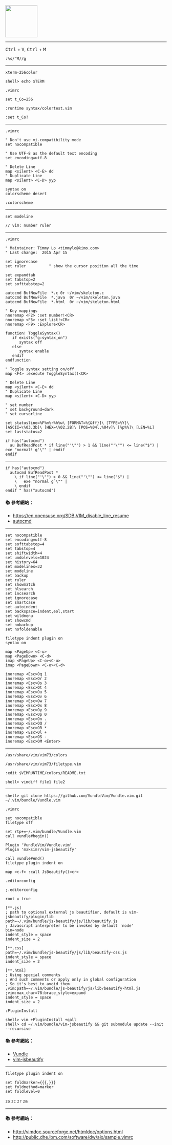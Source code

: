 <img src="http://i.imgur.com/VzpZv22.png" width="100">

---
<kbd>Ctrl</kbd> + <kbd>V</kbd>, <kbd>Ctrl</kbd> + <kbd>M</kbd>

```
:%s/^M//g
```
---

`xterm-256color`

```console
shell> echo $TERM   
```

`.vimrc`
```vim
set t_Co=256
```

```
:runtime syntax/colortest.vim
```
```
:set t_Co?
```

---

`.vimrc`
```vim
" Don't use vi-compatibility mode
set nocompatible
```

```vim
" Use UTF-8 as the default text encoding
set encoding=utf-8
```

```vim
" Delete Line
map <silent> <C-E> dd
" Duplicate Line
map <silent> <C-D> yyp
```

```vim
syntax on
colorscheme desert
```

```
:colorscheme 
```

---

```vim
set modeline
```

```
// vim: number ruler
```

---

`.vimrc`

```vim
" Maintainer: Timmy Lo <timmylo@kimo.com>
" Last change:  2015 Apr 15

set ignorecase
set ruler          " show the cursor position all the time

set expandtab
set tabstop=2
set softtabstop=2

autocmd BufNewFile  *.c 0r ~/vim/skeleton.c
autocmd BufNewFile  *.java  0r ~/vim/skeleton.java
autocmd BufNewFile  *.html  0r ~/vim/skeleton.html

" Key mappings
nnoremap <F2> :set number!<CR>
nnoremap <F5> :set list!<CR>
nnoremap <F9> :Explore<CR>

function! ToggleSyntax()
   if exists("g:syntax_on")
      syntax off
   else
      syntax enable
   endif
endfunction

" Toggle syntax setting on/off
map <F4> :execute ToggleSyntax()<CR>

" Delete Line
map <silent> <C-E> dd
" Duplicate Line
map <silent> <C-D> yyp

" set number
" set background=dark
" set cursorline

set statusline=%F%m%r%h%w\ [FORMAT=%{&ff}]\ [TYPE=%Y]\ [ASCII=\%03.3b]\ [HEX=\%02.2B]\ [POS=%04l,%04v]\ [%p%%]\ [LEN=%L]
set laststatus=2

if has("autocmd")
  au BufReadPost * if line("'\"") > 1 && line("'\"") <= line("$") | exe "normal! g'\"" | endif
endif
```

---

```vim
if has("autocmd")
  autocmd BufReadPost *
    \ if line("'\"") > 0 && line("'\"") <= line("$") |
    \   exe "normal g`\"" |
    \ endif
endif " has("autocmd")
```

#### :books: 參考網站：
- https://en.opensuse.org/SDB:VIM_disable_line_resume
- [autocmd](http://vimdoc.sourceforge.net/htmldoc/autocmd.html)

---

```
set nocompatible
set encoding=utf-8
set softtabstop=4
set tabstop=4
set shiftwidth=4
set undolevels=1024
set history=64
set modelines=32
set modeline
set backup
set ruler
set showmatch
set hlsearch
set incsearch
set ignorecase
set smartcase
set autoindent
set backspace=indent,eol,start
set wildmenu
set showcmd
set nobackup
set nofoldenable

filetype indent plugin on
syntax on

map <PageUp> <C-u>
map <PageDown> <C-d>
imap <PageUp> <C-o><C-u>
imap <PageDown> <C-o><C-d>

inoremap <Esc>Oq 1
inoremap <Esc>Or 2
inoremap <Esc>Os 3
inoremap <Esc>Ot 4
inoremap <Esc>Ou 5
inoremap <Esc>Ov 6
inoremap <Esc>Ow 7
inoremap <Esc>Ox 8
inoremap <Esc>Oy 9
inoremap <Esc>Op 0
inoremap <Esc>On .
inoremap <Esc>OQ /
inoremap <Esc>OR *
inoremap <Esc>Ol +
inoremap <Esc>OS -
inoremap <Esc>OM <Enter>

```

---

`/usr/share/vim/vim73/colors`

`/usr/share/vim/vim73/filetype.vim`

```
:edit $VIMRUNTIME/colors/README.txt
```


```console
shell> vimdiff file1 file2
```

---

```console
shell> git clone https://github.com/VundleVim/Vundle.vim.git ~/.vim/bundle/Vundle.vim
```

`.vimrc`
```
set nocompatible
filetype off

set rtp+=~/.vim/bundle/Vundle.vim
call vundle#begin()

Plugin 'VundleVim/Vundle.vim'
Plugin 'maksimr/vim-jsbeautify'

call vundle#end()
filetype plugin indent on

map <c-f> :call JsBeautify()<cr>

```

`.editorconfig`
```
;.editorconfig

root = true

[**.js]
; path to optional external js beautifier, default is vim-jsbeautify/plugin/lib
path=~/.vim/bundle/js-beautify/js/lib/beautify.js
; Javascript interpreter to be invoked by default 'node'
bin=node
indent_style = space
indent_size = 2

[**.css]
path=~/.vim/bundle/js-beautify/js/lib/beautify-css.js
indent_style = space
indent_size = 2

[**.html]
; Using special comments
; And such comments or apply only in global configuration
; So it's best to avoid them
;vim:path=~/.vim/bundle/js-beautify/js/lib/beautify-html.js
;vim:max_char=78:brace_style=expand
indent_style = space
indent_size = 2
```


```
:PluginInstall
```

```console
shell> vim +PluginInstall +qall
shell> cd ~/.vim/bundle/vim-jsbeautify && git submodule update --init --recursive
```

#### :books: 參考網站：
- [Vundle](https://github.com/VundleVim/Vundle.vim)
- [vim-jsbeautify](https://github.com/maksimr/vim-jsbeautify)


---

```
filetype plugin indent on

set foldmarker={{{,}}}
set foldmethod=marker
set foldlevel=0
```

`zo`
`zc`
`zr`
`zm`

---

#### :books: 參考網站：
- http://vimdoc.sourceforge.net/htmldoc/options.html
- http://public.dhe.ibm.com/software/dw/aix/sample.vimrc
